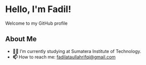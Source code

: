# Hello, I'm Fadil!

Welcome to my GitHub profile

## About Me

- **👨‍💻** I’m currently studying at Sumatera Institute of Technology.
- **📫** How to reach me: fadilataullahrifqi@gmail.com
